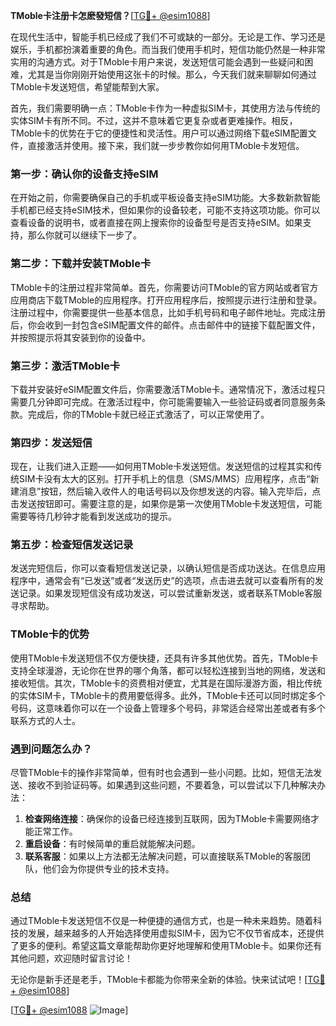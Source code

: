 **TMoble卡注册卡怎麽發短信？**[[TG💪+ @esim1088](https://t.me/s/esim1088)]

在现代生活中，智能手机已经成了我们不可或缺的一部分。无论是工作、学习还是娱乐，手机都扮演着重要的角色。而当我们使用手机时，短信功能仍然是一种非常实用的沟通方式。对于TMoble卡用户来说，发送短信可能会遇到一些疑问和困难，尤其是当你刚刚开始使用这张卡的时候。那么，今天我们就来聊聊如何通过TMoble卡发送短信，希望能帮到大家。

首先，我们需要明确一点：TMoble卡作为一种虚拟SIM卡，其使用方法与传统的实体SIM卡有所不同。不过，这并不意味着它更复杂或者更难操作。相反，TMoble卡的优势在于它的便捷性和灵活性。用户可以通过网络下载eSIM配置文件，直接激活并使用。接下来，我们就一步步教你如何用TMoble卡发短信。

### 第一步：确认你的设备支持eSIM

在开始之前，你需要确保自己的手机或平板设备支持eSIM功能。大多数新款智能手机都已经支持eSIM技术，但如果你的设备较老，可能不支持这项功能。你可以查看设备的说明书，或者直接在网上搜索你的设备型号是否支持eSIM。如果支持，那么你就可以继续下一步了。

### 第二步：下载并安装TMoble卡

TMoble卡的注册过程非常简单。首先，你需要访问TMoble的官方网站或者官方应用商店下载TMoble的应用程序。打开应用程序后，按照提示进行注册和登录。注册过程中，你需要提供一些基本信息，比如手机号码和电子邮件地址。完成注册后，你会收到一封包含eSIM配置文件的邮件。点击邮件中的链接下载配置文件，并按照提示将其安装到你的设备中。

### 第三步：激活TMoble卡

下载并安装好eSIM配置文件后，你需要激活TMoble卡。通常情况下，激活过程只需要几分钟即可完成。在激活过程中，你可能需要输入一些验证码或者同意服务条款。完成后，你的TMoble卡就已经正式激活了，可以正常使用了。

### 第四步：发送短信

现在，让我们进入正题——如何用TMoble卡发送短信。发送短信的过程其实和传统SIM卡没有太大的区别。打开手机上的信息（SMS/MMS）应用程序，点击“新建消息”按钮，然后输入收件人的电话号码以及你想发送的内容。输入完毕后，点击发送按钮即可。需要注意的是，如果你是第一次使用TMoble卡发送短信，可能需要等待几秒钟才能看到发送成功的提示。

### 第五步：检查短信发送记录

发送完短信后，你可以查看短信发送记录，以确认短信是否成功送达。在信息应用程序中，通常会有“已发送”或者“发送历史”的选项，点击进去就可以查看所有的发送记录。如果发现短信没有成功发送，可以尝试重新发送，或者联系TMoble客服寻求帮助。

### TMoble卡的优势

使用TMoble卡发送短信不仅方便快捷，还具有许多其他优势。首先，TMoble卡支持全球漫游，无论你在世界的哪个角落，都可以轻松连接到当地的网络，发送和接收短信。其次，TMoble卡的资费相对便宜，尤其是在国际漫游方面，相比传统的实体SIM卡，TMoble卡的费用要低得多。此外，TMoble卡还可以同时绑定多个号码，这意味着你可以在一个设备上管理多个号码，非常适合经常出差或者有多个联系方式的人士。

### 遇到问题怎么办？

尽管TMoble卡的操作非常简单，但有时也会遇到一些小问题。比如，短信无法发送、接收不到验证码等。如果遇到这些问题，不要着急，可以尝试以下几种解决办法：

1. **检查网络连接**：确保你的设备已经连接到互联网，因为TMoble卡需要网络才能正常工作。
2. **重启设备**：有时候简单的重启就能解决问题。
3. **联系客服**：如果以上方法都无法解决问题，可以直接联系TMoble的客服团队，他们会为你提供专业的技术支持。

### 总结

通过TMoble卡发送短信不仅是一种便捷的通信方式，也是一种未来趋势。随着科技的发展，越来越多的人开始选择使用虚拟SIM卡，因为它不仅节省成本，还提供了更多的便利。希望这篇文章能帮助你更好地理解和使用TMoble卡。如果你还有其他问题，欢迎随时留言讨论！

无论你是新手还是老手，TMoble卡都能为你带来全新的体验。快来试试吧！[[TG💪+ @esim1088](https://t.me/s/esim1088)]

[[TG💪+ @esim1088](https://t.me/s/esim1088) ![Image](https://i.postimg.cc/4NQfJmqS/Snipaste-2025-05-13-00-14-12.png)]